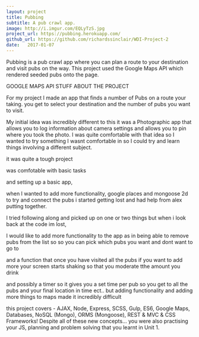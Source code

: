 ```yaml
---
layout: project
title: Pubbing
subtitle: A pub crawl app.
image: http://i.imgur.com/EQLyTzS.jpg
project_url: https://pubbing.herokuapp.com/
github_url: https://github.com/richardssinclair/WDI-Project-2
date:   2017-01-07
---
```


Pubbing is a pub crawl app where you can plan a route to your destination and visit pubs on the way.
This project used the Google Maps API which rendered seeded pubs onto the page.


GOOGLE MAPS API STUFF ABOUT THE PROJECT



For my project I made an app that finds a number of Pubs on a route your taking. you get to select your destination and the number of pubs you want to visit.

My initial idea was incredibly different to this it was a Photographic app that allows you to log information about camera settings and allows you to pin where you took the photo. I was quite comfortable with that idea so I wanted to try something I wasnt comfortable in so I could try and learn things involving a different subject.

it was quite a tough project

was comfotable with basic tasks

and setting up a basic app,

when I wanted to add more functionality, google places and mongoose 2d to try and connect the pubs i started getting lost and had help from alex putting together.

I tried following along and picked up on one or two things but when i look back at the code im lost,

I would like to add more functionality to the app as in being able to remove pubs from the list so so you can pick which pubs you want and dont want to go to

and a function that once you have visited all the pubs if you want to add more your screen starts shaking so that you moderate tthe amount you drink

and possibly a timer so it gives you a set time per pub so you get to all the pubs and your final location in time ect.. but adding functionality and adding more things to maps made it incredibly difficult

this project covers - AJAX, Node, Express, SCSS, Gulp, ES6, Google Maps, Databases, NoSQL (Mongo), ORMS (Mongoose), REST & MVC & CSS Frameworks! Despite all of these new concepts... you were also practising your JS, planning and problem solving that you learnt in Unit 1.
